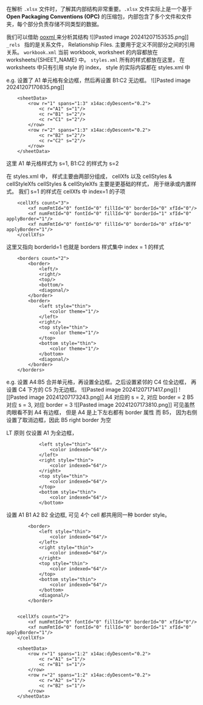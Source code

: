 
在解析 `.xlsx` 文件时，了解其内部结构非常重要。`.xlsx` 文件实际上是一个基于 **Open Packaging Conventions (OPC)** 的压缩包，内部包含了多个文件和文件夹，每个部分负责存储不同类型的数据。

我们可以借助 [ooxml ](https://chromewebstore.google.com/detail/ooxml-tools/bjmmjfdegplhkefakjkccocjanekbapn)  来分析其结构
![[Pasted image 20241207153535.png]]
`_rels ` 指的是关系文件， Relationship Files.  主要用于定义不同部分之间的引用关系。
`workbook.xml` 当前 workbook, worksheet 的内容都放在 worksheets/{SHEET_NAME} 中。
`styles.xml` 所有的样式都放在这里，
在 worksheets 中只有引用 style 的 index， style 的实际内容都在 styles.xml 中



e.g. 
设置了 A1 单元格有全边框，然后再设置 B1:C2 无边框。
![[Pasted image 20241207170835.png]]

```
    <sheetData>
        <row r="1" spans="1:3" x14ac:dyDescent="0.2">
            <c r="A1" s="1"/>
            <c r="B1" s="2"/>
            <c r="C1" s="2"/>
        </row>
        <row r="2" spans="1:3" x14ac:dyDescent="0.2">
            <c r="B2" s="2"/>
            <c r="C2" s="2"/>
        </row>
    </sheetData>
```
这里 A1 单元格样式为 s=1, B1:C2 的样式为 s=2 

在 styles.xml 中， 样式主要由两部分组成， cellXfs 以及  cellStyles & cellStyleXfs
cellStyles & cellStyleXfs 主要是更基础的样式， 用于继承或内置样式。
我们 s=1 的样式在  cellXfs 中 index=1 的子项
```
    <cellXfs count="3">
        <xf numFmtId="0" fontId="0" fillId="0" borderId="0" xfId="0"/>
        <xf numFmtId="0" fontId="0" fillId="0" borderId="1" xfId="0" applyBorder="1"/>
        <xf numFmtId="0" fontId="0" fillId="0" borderId="0" xfId="0" applyBorder="1"/>
    </cellXfs>
```

这里又指向  borderId=1  也就是 borders 样式集中 index = 1 的样式
```
    <borders count="2">
        <border>
            <left/>
            <right/>
            <top/>
            <bottom/>
            <diagonal/>
        </border>
        <border>
            <left style="thin">
                <color theme="1"/>
            </left>
            <right/>
            <top style="thin">
                <color theme="1"/>
            </top>
            <bottom style="thin">
                <color theme="1"/>
            </bottom>
            <diagonal/>
        </border>
    </borders>
```



e.g.
设置 A4:B5 合并单元格，再设置全边框。之后设置紧邻的 C4 位全边框， 再设置 C4 下方的 C5 为无边框。 
![[Pasted image 20241207171417.png]]
![[Pasted image 20241207173243.png]]
A4 对应的 s = 2, 对应 border = 2
B5 对应 s = 3,  对应 border = 3
![[Pasted image 20241207173810.png]]
可见虽然肉眼看不到 A4 有边框， 但是 A4 是上下左右都有 border 属性
而 B5， 因为右侧设置了取消边框，因此 B5 right border 为空



LT 原则
仅设置 A1 为全边框， 
```
            <left style="thin">
                <color indexed="64"/>
            </left>
            <right style="thin">
                <color indexed="64"/>
            </right>
            <top style="thin">
                <color indexed="64"/>
            </top>
            <bottom style="thin">
                <color indexed="64"/>
            </bottom>
```


设置 A1 B1 A2 B2 全边框,  可见 4个 cell 都共用同一种 border style。
```
        <border>
            <left style="thin">
                <color indexed="64"/>
            </left>
            <right style="thin">
                <color indexed="64"/>
            </right>
            <top style="thin">
                <color indexed="64"/>
            </top>
            <bottom style="thin">
                <color indexed="64"/>
            </bottom>
            <diagonal/>
        </border>
    
```

```
    <cellXfs count="2">
        <xf numFmtId="0" fontId="0" fillId="0" borderId="0" xfId="0"/>
        <xf numFmtId="0" fontId="0" fillId="0" borderId="1" xfId="0" applyBorder="1"/>
    </cellXfs>
```

```
    <sheetData>
        <row r="1" spans="1:2" x14ac:dyDescent="0.2">
            <c r="A1" s="1"/>
            <c r="B1" s="1"/>
        </row>
        <row r="2" spans="1:2" x14ac:dyDescent="0.2">
            <c r="A2" s="1"/>
            <c r="B2" s="1"/>
        </row>
    </sheetData>
```

